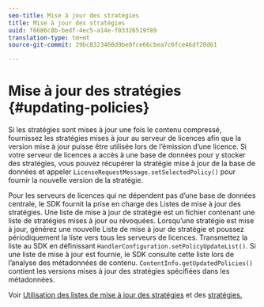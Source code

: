 ```yaml
---
seo-title: Mise à jour des stratégies
title: Mise à jour des stratégies
uuid: f6686c8b-bedf-4ec5-a14e-f03326519f89
translation-type: tm+mt
source-git-commit: 29bc8323460d9be0fce66cbea7c6fce46df20d61

---
```



# Mise à jour des stratégies {#updating-policies}

Si les stratégies sont mises à jour une fois le contenu compressé, fournissez les stratégies mises à jour au serveur de licences afin que la version mise à jour puisse être utilisée lors de l’émission d’une licence. Si votre serveur de licences a accès à une base de données pour y stocker des stratégies, vous pouvez récupérer la stratégie mise à jour de la base de données et appeler `LicenseRequestMessage.setSelectedPolicy()` pour fournir la nouvelle version de la stratégie.

Pour les serveurs de licences qui ne dépendent pas d’une base de données centrale, le SDK fournit la prise en charge des Listes de mise à jour des stratégies. Une liste de mise à jour de stratégie est un fichier contenant une liste de stratégies mises à jour ou révoquées. Lorsqu’une stratégie est mise à jour, générez une nouvelle Liste de mise à jour de stratégie et poussez périodiquement la liste vers tous les serveurs de licences. Transmettez la liste au SDK en définissant `HandlerConfiguration.setPolicyUpdateList()`. Si une liste de mise à jour est fournie, le SDK consulte cette liste lors de l’analyse des métadonnées de contenu. `ContentInfo.getUpdatedPolicies()` contient les versions mises à jour des stratégies spécifiées dans les métadonnées.

Voir [Utilisation des listes de mise à jour des stratégies](../../../aaxs-protecting-content/content-working-with-policies/content-working-with-policies-overview.md) et des [stratégies.](/help/digital-rights-management/protecting-content/working-policies-overview/policy-update-lists/working-with-policy-update-lists.md)
